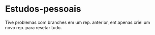 # Estudos-pessoais
Tive problemas com branches em um rep. anterior, ent apenas criei um novo rep. para resetar tudo.
